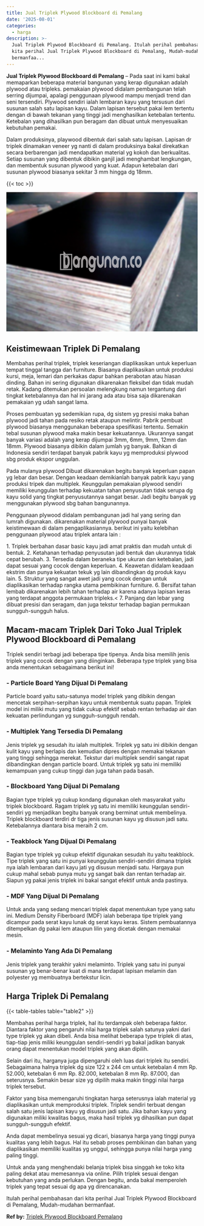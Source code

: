 ```yaml
---
title: Jual Triplek Plywood Blockboard di Pemalang
date: '2025-08-01'
categories:
  - harga
description: >-
  Jual Triplek Plywood Blockboard di Pemalang. Itulah perihal pembahasan dari
  kita perihal Jual Triplek Plywood Blockboard di Pemalang, Mudah-mudahan
  bermanfaa...
---
```


**Jual Triplek Plywood Blockboard di Pemalang** – Pada saat ini kami bakal memaparkan beberapa material bangunan yang kerap digunakan adalah plywood atau tripleks. pemakaian plywood didalam pembangunan telah serring dijumpai, apalagi penggunaan plywood mampu menjadi trend dan seni tersendiri. Plywood sendiri ialah lembaran kayu yang tersusun dari susunan salah satu lapisan kayu. Dalam lapisan tersebut pakai lem tertentu dengan di bawah tekanan yang tinggi jadi menghasilkan ketebalan tertentu. Ketebalan yang dihasilkan pun beragam dan dibuat untuk menyesuaikan kebutuhan pemakai.

Dalam produksinya, playwood dibentuk dari salah satu lapisan. Lapisan dr triplek dinamakan veneer yg nanti di dalam produksinya bakal direkatkan secara berbarengan jadi mendapatkan material yg kokoh dan berkualitas. Setiap susunan yang dibentuk dibikin ganjil jadi menghambat lengkungan, dan membentuk susunan plywood yang kuat. Adapun ketebalan dari susunan plywood biasanya sekitar 3 mm hingga dg 18mm.

{{< toc >}}

![Jual Triplek Plywood Blockboard di Pemalang](/images/jual-triplek-murah-02.png)

## Keistimewaan Triplek Di Pemalang

Membahas perihal triplek, triplek keseriangan diaplikasikan untuk keperluan tempat tinggal tangga dan furniture. Biasanya diaplikasikan untuk produksi kursi, meja, lemari dan perkakas dapur bahkan perabotan atau hiasan dinding. Bahan ini sering digunakan dikarenakan fleksibel dan tidak mudah retak. Kadang ditemukan persoalan melengkung namun tergantung dari tingkat ketebalannya dan hal ini jarang ada atau bisa saja dikarenakan pemakaian yg udah sangat lama.

Proses pembuatan yg sedemikian rupa, dg sistem yg presisi maka bahan plywood jadi tahan pada resiko retak ataupun melintir. Pabrik pembuat plywood biasanya menggunakan beberapa spesifikasi tertentu. Semakin tebal susunan plywood maka makin besar kekuatannya. Ukurannya sangat banyak variasi adalah yang kerap dijumpai 3mm, 6mm, 9mm, 12mm dan 18mm. Plywood biasanya dibikin dalam jumlah yg banyak. Bahkan di Indonesia sendiri terdapat banyak pabrik kayu yg memproduksi plywood sbg produk ekspor unggulan.

Pada mulanya plywood Dibuat dikarenakan begitu banyak keperluan papan yg lebar dan besar. Dengan keadaan demikianlah banyak pabrik kayu yang produksi tripek dan multiplek. Keunggulan pemakaian plywood sendiri memiliki keunggulan terhadap kekuatan tahan penyusutan tidak serupa dg kayu solid yang tingkat penyusutannya sangat besar. Jadi begitu banyak yg menggunakan plywood sbg bahan bangunannya.

Penggunaan plywood didalam pembangunan jadi hal yang sering dan lumrah digunakan. dikarenakan material plywood punyai banyak keistimewaan di dalam pengaplikasiannya. berikut ini yaitu kelebihan penggunaan plywood atau triplek antara lain :

1\. Triplek berbahan dasar basic kayu jadi amat praktis dan mudah untuk di bentuk. 2. Ketahanan terhadap penyusutan jadi bentuk dan ukurannya tidak cepat berubah. 3. Tersedia dalam beraneka tipe ukuran dan ketebalan, jadi dapat sesuai yang cocok dengan keperluan. 4. Keawetan didalam keadaan ekstrim dan punya kekuatan tekuk yg lain dibandingkan dg produk kayu lain. 5. Struktur yang sangat awet jadi yang cocok dengan untuk diaplikasikan terhadap rangka utama pembikinan furniture. 6. Bersifat tahan lembab dikarenakan lebih tahan terhadap air karena adanya lapisan keras yang terdapat anggota permukaan tripleks.< 7. Panjang dan lebar yang dibuat presisi dan seragam, dan juga tekstur terhadap bagian permukaan sungguh-sungguh halus.

## Macam-macam Triplek Dari Toko Jual Triplek Plywood Blockboard di Pemalang

Triplek sendiri terbagi jadi beberapa tipe tipenya. Anda bisa memilih jenis triplek yang cocok dengan yang diinginkan. Beberapa type triplek yang bisa anda menentukan sebagaimana berikut ini!

### \- Particle Board Yang Dijual Di Pemalang

Particle board yaitu satu-satunya model triplek yang dibikin dengan mencetak serpihan-serpihan kayu untuk membentuk suatu papan. Triplek model ini miliki mutu yang tidak cukup efektif sebab rentan terhadap air dan kekuatan perlindungan yg sungguh-sungguh rendah.

### \- Multiplek Yang Tersedia Di Pemalang

Jenis triplek yg sesudah itu ialah multiplek. Triplek yg satu ini dibikin dengan kulit kayu yang berlapis dan kemudian dipres dengan memakai tekanan yang tinggi sehingga merekat. Tekstur dari multiplek sendiri sangat rapat dibandingkan dengan particle board. Untuk triplek yg satu ini memiliki kemampuan yang cukup tinggi dan juga tahan pada basah.

### \- Blockboard Yang Dijual Di Pemalang

Bagian type triplek yg cukup kondang digunakan oleh masyarakat yaitu triplek blockboard. Ragam triplek yg satu ini memiliki keunggulan sendiri-sendiri yg menjadikan begitu banyak orang berminat untuk membelinya. Triplek blockboard terdiri dr tiga jenis susunan kayu yg disusun jadi satu. Ketebalannya diantara bisa meraih 2 cm.

### \- Teakblock Yang Dijual Di Pemalang

Bagian type triplek yg cukup efektif digunakan sesudah itu yaitu teakblock. Tipe triplek yang satu ini punyai keunggulan sendiri-sendiri dimana triplek nya ialah lembaran dari kayu jati yg disusun menjadi satu. Hargaya pun cukup mahal sebab punya mutu yg sangat baik dan rentan terhadap air. Siapun yg pakai jenis triplek ini bakal sangat efektif untuk anda pastinya.

### \- MDF Yang Dijual Di Pemalang

Untuk anda yang sedang mencari triplek dapat menentukan type yang satu ini. Medium Density Fiberboard (MDF) ialah beberapa tipe triplek yang dicampur pada serat kayu lunak dg serat kayu keras. Sistem pembuatannya ditempelkan dg pakai lem ataupun lilin yang dicetak dengan memakai mesin.

### \- Melaminto Yang Ada Di Pemalang

Jenis triplek yang terakhir yakni melaminto. Triplek yang satu ini punyai susunan yg benar-benar kuat di mana terdapat lapisan melamin dan polyester yg membuatnya bertekstur licin.

## Harga Triplek Di Pemalang

{{< table-tables table="table2" >}}

Membahas perihal harga triplek, hal itu terdampak oleh beberapa faktor. Diantara faktor yang pengaruhi nilai harga triplek salah satunya yakni dari type triplek yg akan dibeli. Anda bisa melihat beberapa type triplek di atas, tiap-tiap jenis miliki keunggulan sendiri-sendiri yg bakal jadikan banyak orang dapat menentukan model triplek yang akan dipilih.

Selain dari itu, harganya juga dipengaruhi oleh luas dari triplek itu sendiri. Sebagaimana halnya triplek dg size 122 x 244 cm untuk ketebalan 4 mm Rp. 52.000, ketebalan 6 mm Rp. 82.000, ketebalan 8 mm Rp. 87.000, dan seterusnya. Semakin besar size yg dipilih maka makin tinggi nilai harga triplek tersebut.

Faktor yang bisa memengaruhi tingkatan harga seterusnya ialah material yg diaplikasikan untuk memproduksi triplek. Triplek sendiri terbuat dengan salah satu jenis lapisan kayu yg disusun jadi satu. Jika bahan kayu yang digunakan miliki kwalitas bagus, maka hasil triplek yg dihasilkan pun dapat sungguh-sungguh efektif.

Anda dapat membelinya sesuai yg dicari, biasanya harga yang tinggi punya kualitas yang lebih bagus. Hal itu sebab proses pembikinan dan bahan yang diaplikasikan memiliki kualitas yg unggul, sehingga punya nilai harga yang paling tinggi.

Untuk anda yang menghendaki belanja triplek bisa singgah ke toko kita paling dekat atau memesannya via online. Pilih triplek sesuai dengan kebutuhan yang anda perlukan. Dengan begitu, anda bakal memperoleh triplek yang tepat sesuai dg apa yg direncanakan.

Itulah perihal pembahasan dari kita perihal Jual Triplek Plywood Blockboard di Pemalang, Mudah-mudahan bermanfaat.

**Ref by:** [Triplek Plywood Blockboard Pemalang](https://id.wikipedia.org/wiki/Triplek)
